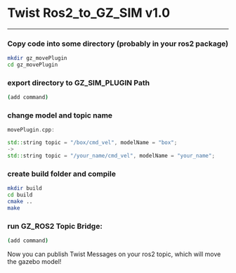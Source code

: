 # Twist Ros2_to_GZ_SIM v1.0
---
### Copy code into some directory (probably in your ros2 package)
```bash
mkdir gz_movePlugin
cd gz_movePlugin
```

### export directory to GZ_SIM_PLUGIN Path
```bash
(add command)
```

### change model and topic name
```c++
movePlugin.cpp:

std::string topic = "/box/cmd_vel", modelName = "box";
->
std::string topic = "/your_name/cmd_vel", modelName = "your_name";
```

### create build folder and compile
```bash
mkdir build
cd build
cmake ..
make
```

### run GZ_ROS2 Topic Bridge:
```bash
(add command)
```

Now you can publish Twist Messages on your ros2 topic, which will move the gazebo model!

